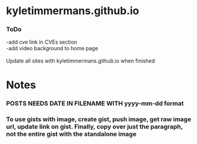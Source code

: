 # kyletimmermans.github.io


### ToDo

<div>-add cve link in CVEs section</div>
<div>-add video background to home page</div>

</br>

<div>Update all sites with kyletimmermans.github.io when finished</div>

# Notes
### POSTS NEEDS DATE IN FILENAME WITH yyyy-mm-dd format
### To use gists with image, create gist, push image, get raw image url, update link on gist. Finally, copy over just the paragraph, not the entire gist with the standalone image

